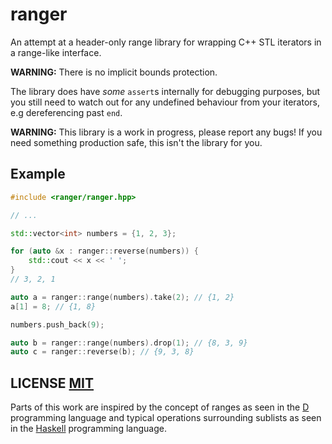 # ranger
An attempt at a header-only range library for wrapping C++ STL iterators in a range-like interface.

**WARNING:** There is no implicit bounds protection.

The library does have *some* `assert`s internally for debugging purposes,  but you still need to watch out for any undefined behaviour from your iterators,  e.g dereferencing past `end`.

**WARNING:** This library is a work in progress,  please report any bugs!  If you need something production safe,  this isn't the library for you.


## Example

``` cpp
#include <ranger/ranger.hpp>

// ...

std::vector<int> numbers = {1, 2, 3};

for (auto &x : ranger::reverse(numbers)) {
	std::cout << x << ' ';
}
// 3, 2, 1

auto a = ranger::range(numbers).take(2); // {1, 2}
a[1] = 8; // {1, 8}

numbers.push_back(9);

auto b = ranger::range(numbers).drop(1); // {8, 3, 9}
auto c = ranger::reverse(b); // {9, 3, 8}
```


## LICENSE [MIT](LICENSE)
Parts of this work are inspired by the concept of ranges as seen in the [D](https://dlang.org/) programming language and typical operations surrounding sublists as seen in the [Haskell](https://www.haskell.org/) programming language.

